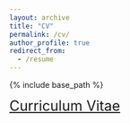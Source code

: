 ```yaml
---
layout: archive
title: "CV"
permalink: /cv/
author_profile: true
redirect_from:
  - /resume
---
```


{% include base_path %}

<a href="files/academic_CV_Gabriel_de_Campos.pdf" style="font-size: 25px;">Curriculum Vitae</a>
